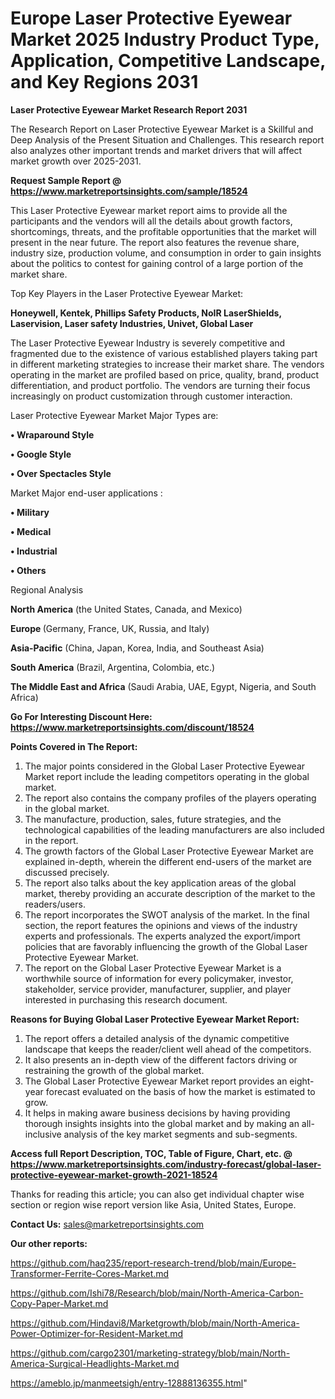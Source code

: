  # Europe Laser Protective Eyewear Market 2025 Industry Product Type, Application, Competitive Landscape, and Key Regions 2031

<strong>Laser Protective Eyewear Market Research Report 2031</strong>

The Research Report on Laser Protective Eyewear Market is a Skillful and Deep Analysis of the Present Situation and Challenges. This research report also analyzes other important trends and market drivers that will affect market growth over 2025-2031.

<strong>Request Sample Report @ <a href=https://www.marketreportsinsights.com/sample/18524>https://www.marketreportsinsights.com/sample/18524</a></strong>

This Laser Protective Eyewear market report aims to provide all the participants and the vendors will all the details about growth factors, shortcomings, threats, and the profitable opportunities that the market will present in the near future. The report also features the revenue share, industry size, production volume, and consumption in order to gain insights about the politics to contest for gaining control of a large portion of the market share.

Top Key Players in the Laser Protective Eyewear Market:

<strong>Honeywell, Kentek, Phillips Safety Products, NoIR LaserShields, Laservision, Laser safety Industries, Univet, Global Laser</strong>

The Laser Protective Eyewear Industry is severely competitive and fragmented due to the existence of various established players taking part in different marketing strategies to increase their market share. The vendors operating in the market are profiled based on price, quality, brand, product differentiation, and product portfolio. The vendors are turning their focus increasingly on product customization through customer interaction.

Laser Protective Eyewear Market Major Types are:

<strong>• Wraparound Style

• Google Style

• Over Spectacles Style</strong>

Market Major end-user applications :

<strong>• Military

• Medical

• Industrial

• Others</strong>

Regional Analysis

</u><strong><b>North America</b></strong> (the United States, Canada, and Mexico)

<strong><b>Europe </b></strong>(Germany, France, UK, Russia, and Italy)

<strong><b>Asia-Pacific</b></strong> (China, Japan, Korea, India, and Southeast Asia)

<strong><b>South America</b></strong> (Brazil, Argentina, Colombia, etc.)

<strong><b>The Middle East and Africa</b></strong> (Saudi Arabia, UAE, Egypt, Nigeria, and South Africa)

<strong>Go For Interesting Discount Here: <a href=https://www.marketreportsinsights.com/discount/18524>https://www.marketreportsinsights.com/discount/18524</a></strong>

<strong>Points Covered in The Report:</strong>
<ol>
  <li>The major points considered in the Global Laser Protective Eyewear Market report include the leading competitors operating in the global market.</li>
  <li>The report also contains the company profiles of the players operating in the global market.</li>
  <li>The manufacture, production, sales, future strategies, and the technological capabilities of the leading manufacturers are also included in the report.</li>
  <li>The growth factors of the Global Laser Protective Eyewear Market are explained in-depth, wherein the different end-users of the market are discussed precisely.</li>
  <li>The report also talks about the key application areas of the global market, thereby providing an accurate description of the market to the readers/users.</li>
  <li>The report incorporates the SWOT analysis of the market. In the final section, the report features the opinions and views of the industry experts and professionals. The experts analyzed the export/import policies that are favorably influencing the growth of the Global Laser Protective Eyewear Market.</li>
  <li>The report on the Global Laser Protective Eyewear Market is a worthwhile source of information for every policymaker, investor, stakeholder, service provider, manufacturer, supplier, and player interested in purchasing this research document.</li>
</ol>
<strong>Reasons for Buying Global Laser Protective Eyewear Market Report:</strong>

<ol>
  <li>The report offers a detailed analysis of the dynamic competitive landscape that keeps the reader/client well ahead of the competitors.</li>
  <li>It also presents an in-depth view of the different factors driving or restraining the growth of the global market.</li>
  <li>The Global Laser Protective Eyewear Market report provides an eight-year forecast evaluated on the basis of how the market is estimated to grow.</li>
  <li>It helps in making aware business decisions by having providing thorough insights insights into the global market and by making an all-inclusive analysis of the key market segments and sub-segments.</li>
</ol>
<strong>Access full Report Description, TOC, Table of Figure, Chart, etc. @ <a href=https://www.marketreportsinsights.com/industry-forecast/global-laser-protective-eyewear-market-growth-2021-18524>https://www.marketreportsinsights.com/industry-forecast/global-laser-protective-eyewear-market-growth-2021-18524</a></strong>


Thanks for reading this article; you can also get individual chapter wise section or region wise report version like Asia, United States, Europe.

<strong>Contact Us:</strong>
sales@marketreportsinsights.com

<strong>Our other reports:</strong>

<a href=https://github.com/haq235/report-research-trend/blob/main/Europe-Transformer-Ferrite-Cores-Market.md>https://github.com/haq235/report-research-trend/blob/main/Europe-Transformer-Ferrite-Cores-Market.md</a>

<a href=https://github.com/Ishi78/Research/blob/main/North-America-Carbon-Copy-Paper-Market.md>https://github.com/Ishi78/Research/blob/main/North-America-Carbon-Copy-Paper-Market.md</a>

<a href=https://github.com/Hindavi8/Marketgrowth/blob/main/North-America-Power-Optimizer-for-Resident-Market.md>https://github.com/Hindavi8/Marketgrowth/blob/main/North-America-Power-Optimizer-for-Resident-Market.md</a>

<a href=https://github.com/cargo2301/marketing-strategy/blob/main/North-America-Surgical-Headlights-Market.md>https://github.com/cargo2301/marketing-strategy/blob/main/North-America-Surgical-Headlights-Market.md</a>

<a href=https://ameblo.jp/manmeetsigh/entry-12888136355.html>https://ameblo.jp/manmeetsigh/entry-12888136355.html</a>"
